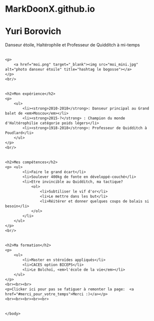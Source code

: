 # MarkDoonX.github.io
<!DOCTYPE html>
<html>
	<head> 
		<meta charset="utf-8" /> 
		<title>CV Yuri Borovich</title>
	</head>
	<body>
	<h1 id="merci_pour_votre_temps">Yuri Borovich</h1>
	<quote>Danseur étoile, Haltérophile et Professeur de Quidditch à mi-temps</quote>
	<br/><br/>
	

	<p>
		<a href="moi.png" target="_blank"><img src="moi_mini.jpg" alt="photo danseur étoile" title="hashtag le bogosse"></a>
	</p>
	<br/>


	<h2>Mon expérience</h2>
	<p>
		<ul>
			<li><strong>2010-2018</strong>: Danseur principal au Grand balet de <em>Moscou</em></li>
			<li><strong>2015-?</strong> : Champion du monde d'Haltérophilie catégorie poids légers</li>
			<li><strong>1918-2018</strong>: Professeur de Quidditch à Poudlard</li>
		</ul>
	</p>
	<br/>


	<h2>Mes compétences</h2>
	<p>	<ul>
			<li>Faire le grand écart</li>
			<li>Soulever 400kg de fonte en développé-couché</li>
			<li>Etre invincible au Quidditch, ma tactique?
				<ol>
					<li>Subtiliser le vif d'or</li>
					<li>Le mettre dans les but</li>
					<li>Réitérer et donner quelques coups de balais si besoin</li>
				</ol>
			</li>
		</ul>
	</p>
	<br/>

	
	<h2>Ma formation</h2>
	<p>
		<ul>
			<li>Master en stéroïdes appliqués</li>
			<li>CACES option BICEPS</li>
			<li>Le Bolchoï, <em>l'école de la vie</em></li>
		</ul>
	</p>
	<br><br><br>
	<p>Clicker ici pour pas se fatiguer à remonter la page:  <a href="#merci_pour_votre_temps">Merci :)</a></p>
	<br><br><br><br><br>
		
	
	</body>
</html>	
